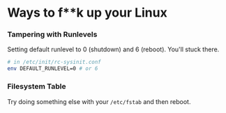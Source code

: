 # Ways to f**k up your Linux

### Tampering with Runlevels  
Setting default runlevel to 0 (shutdown) and 6 (reboot). You'll stuck there.  
```bash
# in /etc/init/rc-sysinit.conf
env DEFAULT_RUNLEVEL=0 # or 6
```  

### Filesystem Table  
Try doing something else with your `/etc/fstab` and then reboot.  

